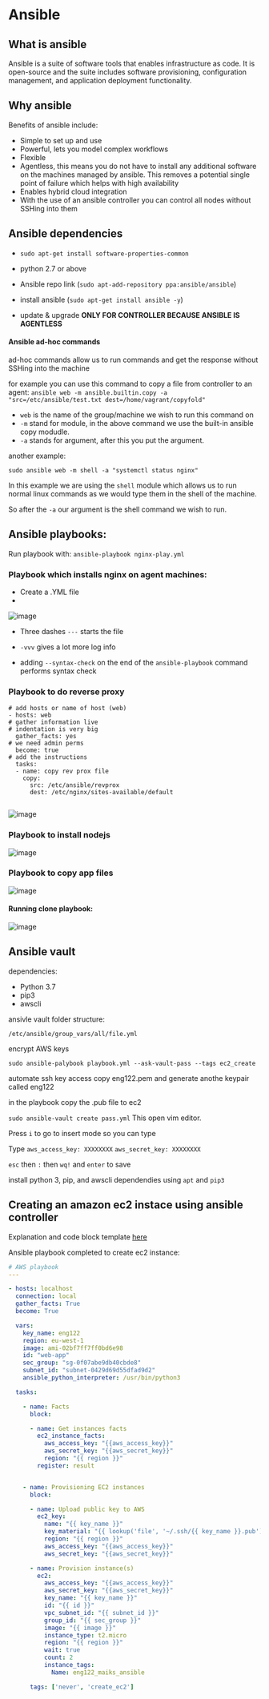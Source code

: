 # Ansible

## What is ansible
Ansible is a suite of software tools that enables infrastructure as code. It is open-source and the suite includes software provisioning, configuration management, and application deployment functionality.

## Why ansible
Benefits of ansible include:
- Simple to set up and use 
- Powerful, lets you model complex workflows
- Flexible
- Agentless, this means you do not have to install any additional software on the machines managed by ansible. This removes a potential single point of failure which helps with high availability 
- Enables hybrid cloud integration
- With the use of an ansible controller you can control all nodes without SSHing into them

## Ansible dependencies 
- `sudo apt-get install software-properties-common`
- python 2.7 or above 
- Ansible repo link (`sudo apt-add-repository ppa:ansible/ansible`)


- install ansible (`sudo apt-get install ansible -y`)


- update & upgrade
**ONLY FOR CONTROLLER BECAUSE ANSIBLE IS AGENTLESS**


#### Ansible ad-hoc commands
ad-hoc commands allow us to run commands and get the response without SSHing into the machine

for example you can use this command to copy a file from controller to an agent:
`ansible web -m ansible.builtin.copy -a "src=/etc/ansible/test.txt dest=/home/vagrant/copyfold"`

- `web` is the name of the group/machine we wish to run this command on
- `-m` stand for module, in the above command we use the built-in ansible copy modudle.
- `-a` stands for argument, after this you put the argument.

another example:

`sudo ansible web -m shell -a "systemctl status nginx"`

In this example we are using the `shell` module which allows us to run normal linux commands as we would type them in the shell of the machine.

So after the `-a` our argument is the shell command we wish to run.


## Ansible playbooks:

Run playbook with: `ansible-playbook nginx-play.yml`

### Playbook which installs nginx on agent machines:

- Create a .YML file
- 
![image](https://user-images.githubusercontent.com/110176257/188586929-ed3f17b4-4a73-40d1-9367-f30f1a1a423d.png)

- Three dashes `---` starts the file

- `-vvv` gives a lot more log info

- adding `--syntax-check` on the end of the `ansible-playbook` command performs syntax check

### Playbook to do reverse proxy
```
# add hosts or name of host (web)
- hosts: web
# gather information live
# indentation is very big
  gather_facts: yes
# we need admin perms
  become: true
# add the instructions
  tasks:
  - name: copy rev prox file
    copy:
      src: /etc/ansible/revprox
      dest: /etc/nginx/sites-available/default
      
```
![image](https://user-images.githubusercontent.com/110176257/188588007-66d6e88b-ff12-4e93-81ef-a4006ce3ee84.png)

### Playbook to install nodejs

![image](https://user-images.githubusercontent.com/110176257/188588434-df603570-aa95-42f0-bba1-3620444d78ce.png)

### Playbook to copy app files

![image](https://user-images.githubusercontent.com/110176257/188588654-57a5934c-0467-460d-be01-175fb5196368.png)

#### Running clone playbook:

![image](https://user-images.githubusercontent.com/110176257/188589114-81bb4cc5-7203-4a21-8c2c-31dc7959794b.png)


## Ansible vault

dependencies:
- Python 3.7
- pip3
- awscli

ansivle vault folder structure:

`/etc/ansible/group_vars/all/file.yml`

encrypt AWS keys

`sudo ansible-palybook playbook.yml --ask-vault-pass --tags ec2_create`

automate ssh key access
copy eng122.pem and generate anothe keypair called eng122

in the playbook copy the .pub file to ec2

`sudo ansible-vault create pass.yml` 
This open vim editor.

Press `i` to go to insert mode so you can type

Type `aws_access_key: XXXXXXXX` `aws_secret_key: XXXXXXXX`

`esc` then `:` then `wq!` and `enter` to save

install python 3, pip, and awscli dependendies using `apt` and `pip3`


## Creating an amazon ec2 instace using ansible controller

Explanation and code block template [here](https://medium.datadriveninvestor.com/devops-using-ansible-to-provision-aws-ec2-instances-3d70a1cb155f)

Ansible playbook completed to create ec2 instance:

```yml
# AWS playbook
---

- hosts: localhost
  connection: local
  gather_facts: True
  become: True

  vars:
    key_name: eng122
    region: eu-west-1
    image: ami-02bf7ff7ff0bd6e98
    id: "web-app"
    sec_group: "sg-0f07abe9db40cbde8"
    subnet_id: "subnet-0429d69d55dfad9d2"
    ansible_python_interpreter: /usr/bin/python3

  tasks:

    - name: Facts
      block:

      - name: Get instances facts
        ec2_instance_facts:
          aws_access_key: "{{aws_access_key}}"
          aws_secret_key: "{{aws_secret_key}}"
          region: "{{ region }}"
        register: result


    - name: Provisioning EC2 instances
      block:

      - name: Upload public key to AWS
        ec2_key:
          name: "{{ key_name }}"
          key_material: "{{ lookup('file', '~/.ssh/{{ key_name }}.pub') }}"
          region: "{{ region }}"
          aws_access_key: "{{aws_access_key}}"
          aws_secret_key: "{{aws_secret_key}}"

      - name: Provision instance(s)
        ec2:
          aws_access_key: "{{aws_access_key}}"
          aws_secret_key: "{{aws_secret_key}}"
          key_name: "{{ key_name }}"
          id: "{{ id }}"
          vpc_subnet_id: "{{ subnet_id }}"
          group_id: "{{ sec_group }}"
          image: "{{ image }}"
          instance_type: t2.micro
          region: "{{ region }}"
          wait: true
          count: 2
          instance_tags:
            Name: eng122_maiks_ansible

      tags: ['never', 'create_ec2']
```
